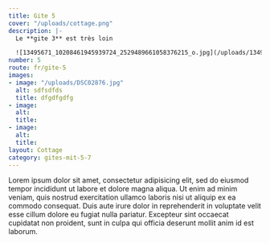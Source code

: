 ```yaml
---
title: Gite 5
cover: "/uploads/cottage.png"
description: |-
  Le **gite 3** est très loin

  ![13495671_10208461945939724_2529489661058376215_o.jpg](/uploads/13495671_10208461945939724_2529489661058376215_o.jpg)
number: 5
route: fr/gite-5
images:
- image: "/uploads/DSC02876.jpg"
  alt: sdfsdfds
  title: dfgdfgdfg
- image:
  alt:
  title:
- image:
  alt:
  title:
layout: Cottage
category: gites-mit-5-7
---
```


Lorem ipsum dolor sit amet, consectetur adipisicing elit, sed do eiusmod tempor incididunt ut labore et dolore magna aliqua. Ut enim ad minim veniam, quis nostrud exercitation ullamco laboris nisi ut aliquip ex ea commodo consequat. Duis aute irure dolor in reprehenderit in voluptate velit esse cillum dolore eu fugiat nulla pariatur. Excepteur sint occaecat cupidatat non proident, sunt in culpa qui officia deserunt mollit anim id est laborum.

